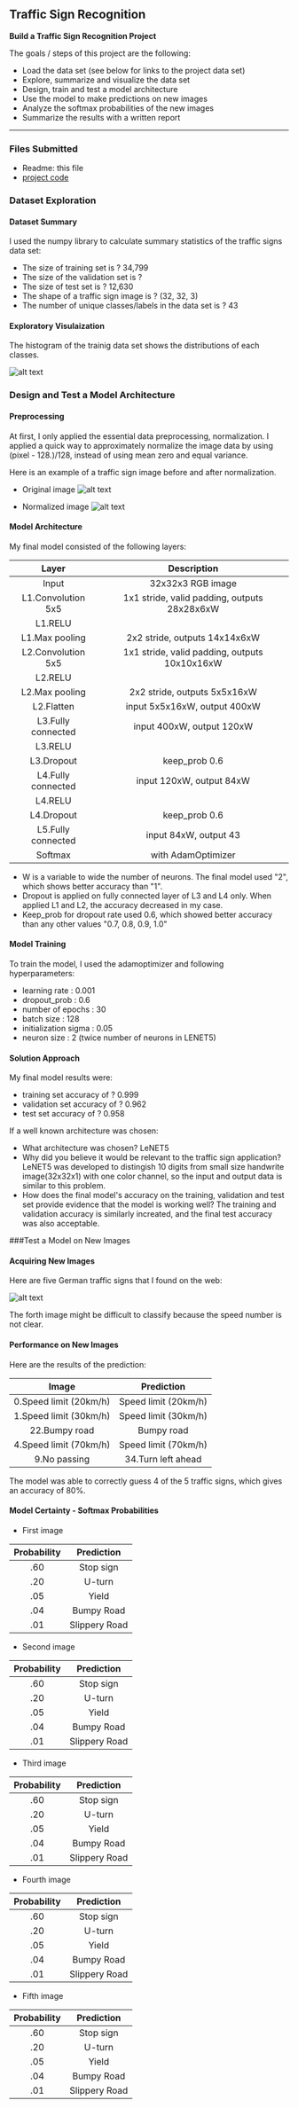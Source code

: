 ## Traffic Sign Recognition ##

**Build a Traffic Sign Recognition Project**

The goals / steps of this project are the following:
* Load the data set (see below for links to the project data set)
* Explore, summarize and visualize the data set
* Design, train and test a model architecture
* Use the model to make predictions on new images
* Analyze the softmax probabilities of the new images
* Summarize the results with a written report

[//]: # (Image References)

[image1]: ./examples/image1.png "Visualization"
[image2]: ./examples/image2.png "Original Image"
[image3]: ./examples/image3.png "Normalized Image"
[image4]: ./examples/image4.png "Traffic Sign 1"
[image5]: ./examples/image5.png "Traffic Sign 2"
[image6]: ./examples/image6.png "Traffic Sign 3"
[image7]: ./examples/image7.png "Traffic Sign 4"
[image8]: ./examples/image8.png "Traffic Sign 5"

---
### Files Submitted

- Readme: this file
- [project code](./Traffic_Sign_Classifier.ipynb)

### Dataset Exploration 

#### Dataset Summary
I used the numpy library to calculate summary statistics of the traffic signs data set:

* The size of training set is ? 34,799
* The size of the validation set is ? 
* The size of test set is ? 12,630
* The shape of a traffic sign image is ? (32, 32, 3)
* The number of unique classes/labels in the data set is ? 43

#### Exploratory Visulaization
The histogram of the trainig data set shows the distributions of each classes. 

![alt text][image1]


### Design and Test a Model Architecture

#### Preprocessing

At first, I only applied the essential data preprocessing, normalization. I applied a quick way to approximately normalize the image data by using (pixel - 128.)/128, instead of using mean zero and equal variance. 

Here is an example of a traffic sign image before and after normalization.

- Original image
![alt text][image2]

- Normalized image
![alt text][image3]

#### Model Architecture

My final model consisted of the following layers:

| Layer         		|     Description	        					| 
|:---------------------:|:---------------------------------------------:| 
| Input         		| 32x32x3 RGB image   							| 
| L1.Convolution 5x5     	| 1x1 stride, valid padding, outputs 28x28x6xW 	|
| L1.RELU					|												|
| L1.Max pooling	      	| 2x2 stride,  outputs 14x14x6xW 				|
| L2.Convolution 5x5	    | 1x1 stride, valid padding, outputs 10x10x16xW 	|
| L2.RELU					|												|
| L2.Max pooling	      	| 2x2 stride,  outputs 5x5x16xW 				|
| L2.Flatten	      	| input 5x5x16xW, output 400xW 				|
| L3.Fully connected		| input 400xW, output 120xW   |
| L3.RELU					|												|
| L3.Dropout	      	| keep_prob 0.6 				|
| L4.Fully connected		| input 120xW, output 84xW   |
| L4.RELU					|												|
| L4.Dropout	      	| keep_prob 0.6 				|
| L5.Fully connected		| input 84xW, output 43   |
| Softmax				| with AdamOptimizer       |

* W is a variable to wide the number of neurons. The final model used "2", which shows better accuracy than "1".
* Dropout is applied on fully connected layer of L3 and L4 only. When applied L1 and L2, the accuracy decreased in my case. 
* Keep_prob for dropout rate used 0.6, which showed better accuracy than any other values "0.7, 0.8, 0.9, 1.0"  


#### Model Training

To train the model, I used the adamoptimizer and following hyperparameters:
- learning rate : 0.001
- dropout_prob : 0.6
- number of epochs : 30
- batch size : 128
- initialization sigma : 0.05
- neuron size : 2 (twice number of neurons in LENET5)

#### Solution Approach

My final model results were:
* training set accuracy of ? 0.999
* validation set accuracy of ? 0.962
* test set accuracy of ? 0.958

If a well known architecture was chosen:
* What architecture was chosen? LeNET5
* Why did you believe it would be relevant to the traffic sign application? LeNET5 was developed to distingish 10 digits from small size handwrite image(32x32x1) with one color channel, so the input and output data is similar to this problem.  
* How does the final model's accuracy on the training, validation and test set provide evidence that the model is working well? The training and validation accuracy is similarly increated, and the final test accuracy was also acceptable.  

###Test a Model on New Images

#### Acquiring New Images

Here are five German traffic signs that I found on the web:

![alt text][image4] 

The forth image might be difficult to classify because the speed number is not clear. 

#### Performance on New Images
Here are the results of the prediction:

| Image			        |     Prediction	        					| 
|:---------------------:|:---------------------------------------------:| 
| 0.Speed limit (20km/h)      		| Speed limit (20km/h) 									| 
| 1.Speed limit (30km/h)     			| Speed limit (30km/h) 										|
| 22.Bumpy road					| Bumpy road											|
| 4.Speed limit (70km/h)	      		| Speed limit (70km/h)					 				|
| 9.No passing			| 34.Turn left ahead      							|


The model was able to correctly guess 4 of the 5 traffic signs, which gives an accuracy of 80%. 

#### Model Certainty - Softmax Probabilities

- First image

| Probability         	|     Prediction	        					| 
|:---------------------:|:---------------------------------------------:| 
| .60         			| Stop sign   									| 
| .20     				| U-turn 										|
| .05					| Yield											|
| .04	      			| Bumpy Road					 				|
| .01				    | Slippery Road      							|

- Second image

| Probability         	|     Prediction	        					| 
|:---------------------:|:---------------------------------------------:| 
| .60         			| Stop sign   									| 
| .20     				| U-turn 										|
| .05					| Yield											|
| .04	      			| Bumpy Road					 				|
| .01				    | Slippery Road      							|

- Third image

| Probability         	|     Prediction	        					| 
|:---------------------:|:---------------------------------------------:| 
| .60         			| Stop sign   									| 
| .20     				| U-turn 										|
| .05					| Yield											|
| .04	      			| Bumpy Road					 				|
| .01				    | Slippery Road      							|

- Fourth image

| Probability         	|     Prediction	        					| 
|:---------------------:|:---------------------------------------------:| 
| .60         			| Stop sign   									| 
| .20     				| U-turn 										|
| .05					| Yield											|
| .04	      			| Bumpy Road					 				|
| .01				    | Slippery Road      							|

- Fifth image

| Probability         	|     Prediction	        					| 
|:---------------------:|:---------------------------------------------:| 
| .60         			| Stop sign   									| 
| .20     				| U-turn 										|
| .05					| Yield											|
| .04	      			| Bumpy Road					 				|
| .01				    | Slippery Road      							|


